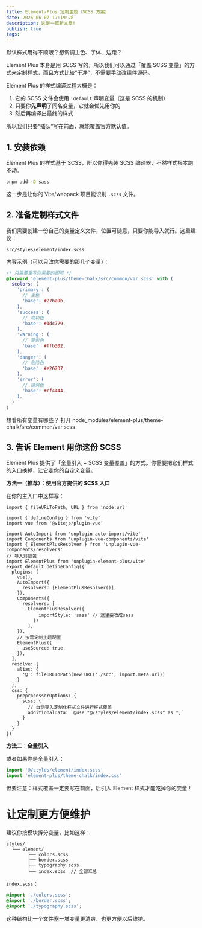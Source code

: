 ```yaml
---
title: Element-Plus 定制主题（SCSS 方案）
date: 2025-06-07 17:19:28
description: 这是一篇新文章!
publish: true
tags:
---
```


默认样式用得不顺眼？想调调主色、字体、边距？

Element Plus 本身是用 SCSS 写的，所以我们可以通过「覆盖 SCSS 变量」的方式来定制样式，而且方式比较“干净”，不需要手动改组件源码。

Element Plus 的样式编译过程大概是：

1. 它的 SCSS 文件会使用 `!default` 声明变量（这是 SCSS 的机制）
2. 只要你**先声明**了同名变量，它就会优先用你的
3. 然后再编译出最终的样式

所以我们只要“插队”写在前面，就能覆盖官方默认值。

## 1. 安装依赖

Element Plus 的样式基于 SCSS，所以你得先装 SCSS 编译器，不然样式根本跑不动。

```bash
pnpm add -D sass
```

这一步是让你的 Vite/webpack 项目能识别 `.scss` 文件。

## 2. 准备定制样式文件

我们需要创建一份自己的变量定义文件，位置可随意，只要你能导入就行。这里建议：

```
src/styles/element/index.scss
```

内容示例（可以只改你需要的那几个变量）：

```scss
/* 只需要重写你需要的即可 */
@forward 'element-plus/theme-chalk/src/common/var.scss' with (
  $colors: (
    'primary': (
      // 主色
      'base': #27ba9b,
    ),
    'success': (
      // 成功色
      'base': #1dc779,
    ),
    'warning': (
      // 警告色
      'base': #ffb302,
    ),
    'danger': (
      // 危险色
      'base': #e26237,
    ),
    'error': (
      // 错误色
      'base': #cf4444,
    ),
  )
)
```

想看所有变量有哪些？
打开 node_modules/element-plus/theme-chalk/src/common/var.scss

## 3. 告诉 Element 用你这份 SCSS

Element Plus 提供了「全量引入 + SCSS 变量覆盖」的方式。你需要把它们样式的入口换掉，让它走你的自定义变量。

**方法一（推荐）：使用官方提供的 SCSS 入口**

在你的主入口中这样写：

```javascript{9-10,19-21,20-23,30-37}
import { fileURLToPath, URL } from 'node:url'

import { defineConfig } from 'vite'
import vue from '@vitejs/plugin-vue'

import AutoImport from 'unplugin-auto-import/vite'
import Components from 'unplugin-vue-components/vite'
import { ElementPlusResolver } from 'unplugin-vue-components/resolvers'
// 导入对应包
import ElementPlus from 'unplugin-element-plus/vite'
export default defineConfig({
  plugins: [
    vue(),
    AutoImport({
      resolvers: [ElementPlusResolver()],
    }),
    Components({
      resolvers: [
	    ElementPlusResolver({
		    importStyle: 'sass' // 这里要改成sass
		  })
	    ],
    }),
    // 按需定制主题配置
    ElementPlus({
      useSource: true,
    }),
  ],
  resolve: {
    alias: {
      '@': fileURLToPath(new URL('./src', import.meta.url))
    }
  },
  css: {
    preprocessorOptions: {
      scss: {
        // 自动导入定制化样式文件进行样式覆盖
        additionalData: `@use "@/styles/element/index.scss" as *;`
      }
    }
  }
})
```

**方法二：全量引入**

或者如果你是全量引入：

```ts
import '@/styles/element/index.scss'
import 'element-plus/theme-chalk/index.css'
```

但要注意：样式覆盖一定要写在前面，后引入 Element 样式才能吃掉你的变量！

# 让定制更方便维护

建议你按模块拆分变量，比如这样：

```
styles/
  └── element/
        ├── colors.scss
        ├── border.scss
        ├── typography.scss
        └── index.scss  // 全部汇总
```

`index.scss`：

```scss
@import './colors.scss';
@import './border.scss';
@import './typography.scss';
```

这种结构比一个文件塞一堆变量更清爽、也更方便以后维护。
